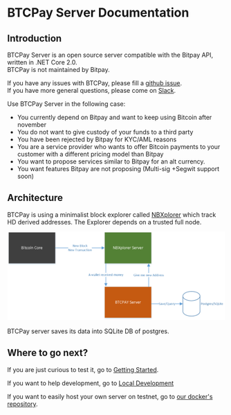 # BTCPay Server Documentation

## Introduction

BTCPay Server is an open source server compatible with the Bitpay API, written in .NET Core 2.0.  
BTCPay is not maintained by Bitpay. 

If you have any issues with BTCPay, please fill a [github issue](https://github.com/btcpayserver/btcpayserver-doc/issues).  
If you have more general questions, please come on [Slack](http://13.79.159.103:3000/).

Use BTCPay Server in the following case:

* You currently depend on Bitpay and want to keep using Bitcoin after november
* You do not want to give custody of your funds to a third party
* You have been rejected by Bitpay for KYC/AML reasons
* You are a service provider who wants to offer Bitcoin payments to your customer with a different pricing model than Bitpay
* You want to propose services similar to Bitpay for an alt currency.
* You want features Bitpay are not proposing (Multi-sig +Segwit support soon)

## Architecture

BTCPay is using a minimalist block explorer called [NBXplorer](https://github.com/dgarage/NBXplorer) which track HD derived addresses.
The Explorer depends on a trusted full node.

![Architecture](img/Architecture.png)

BTCPay server saves its data into SQLite DB of postgres.

## Where to go next?

If you are just curious to test it, go to [Getting Started](Getting-Started.md).

If you want to help development, go to [Local Development](Local-Development.md)

If you want to easily host your own server on testnet, go to [our docker's repository](https://github.com/btcpayserver/btcpayserver-docker).

